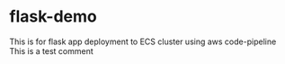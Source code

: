# flask-demo

This is for flask app deployment to ECS cluster using aws code-pipeline
This is a test comment